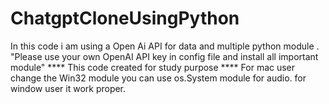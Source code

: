 # ChatgptCloneUsingPython
In this code i am using a Open Ai API for data and multiple python module .
"Please use your own OpenAI API key in config file and install all important module"
**** This code created for study purpose ****
For mac user change the Win32 module you can use os.System module for audio.
for window user it work proper.
